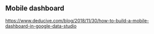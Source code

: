 ## Mobile dashboard
https://www.deducive.com/blog/2018/11/30/how-to-build-a-mobile-dashboard-in-google-data-studio